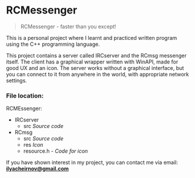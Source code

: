 # RCMessenger
> RCMessenger - faster than you except!

This is a personal project where I learnt and practiced written program using the C++ programming language.

This project contains a server called IRCserver and the RCmsg messenger itself. The client has a graphical wrapper written with WinAPI, made for good UX and an icon. The server works without a graphical interface, but you can connect to it from anywhere in the world, with appropriate network settings.

### File location:
RCMEssenger:
- IRCserver
    - src *Source code*
- RCmsg
    - src *Source code*
    - res *Icon*
    - resource.h - *Code for icon*

If you have shown interest in my project, you can contact me via email: **ilyacheirnov@gmail.com**
